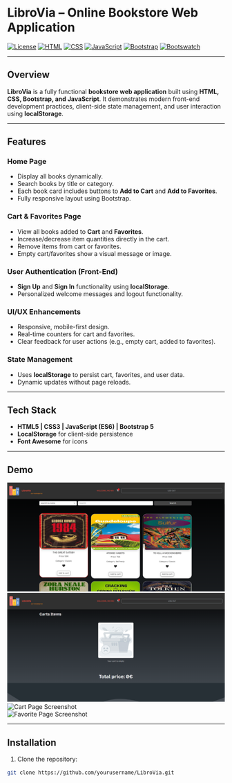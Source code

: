 # LibroVia – Online Bookstore Web Application

[![License](https://img.shields.io/badge/license-MIT-blue.svg)](LICENSE)
[![HTML](https://img.shields.io/badge/HTML5-E34F26?logo=html5&logoColor=white)](https://developer.mozilla.org/en-US/docs/Web/HTML)
[![CSS](https://img.shields.io/badge/CSS3-1572B6?logo=css3&logoColor=white)](https://developer.mozilla.org/en-US/docs/Web/CSS)
[![JavaScript](https://img.shields.io/badge/JavaScript-F7DF1E?logo=javascript&logoColor=black)](https://developer.mozilla.org/en-US/docs/Web/JavaScript)
[![Bootstrap](https://img.shields.io/badge/Bootstrap-563D7C?logo=bootstrap&logoColor=white)](https://getbootstrap.com)
[![Bootswatch](https://img.shields.io/badge/Bootswatch-563D7C)](https://bootswatch.com/)

---

## Overview

**LibroVia** is a fully functional **bookstore web application** built using **HTML, CSS, Bootstrap, and JavaScript**. It demonstrates modern front-end development practices, client-side state management, and user interaction using **localStorage**.

---

## Features

### Home Page
- Display all books dynamically.
- Search books by title or category.
- Each book card includes buttons to **Add to Cart** and **Add to Favorites**.
- Fully responsive layout using Bootstrap.

### Cart & Favorites Page
- View all books added to **Cart** and **Favorites**.
- Increase/decrease item quantities directly in the cart.
- Remove items from cart or favorites.
- Empty cart/favorites show a visual message or image.

### User Authentication (Front-End)
- **Sign Up** and **Sign In** functionality using **localStorage**.
- Personalized welcome messages and logout functionality.

### UI/UX Enhancements
- Responsive, mobile-first design.
- Real-time counters for cart and favorites.
- Clear feedback for user actions (e.g., empty cart, added to favorites).

### State Management
- Uses **localStorage** to persist cart, favorites, and user data.
- Dynamic updates without page reloads.

---

## Tech Stack
- **HTML5 | CSS3 | JavaScript (ES6) | Bootstrap 5**
- **LocalStorage** for client-side persistence
- **Font Awesome** for icons

---

## Demo

![Home Page](https://github.com/Wahab-Al/LibroVia/blob/3a4c70af71e2108f2fae43d6a018a9b11be22647/appScreenshots/Screenshot%202025-09-21%20235551.png)
![Empty Cart Page Screenshot](https://github.com/Wahab-Al/LibroVia/blob/34d8f81ae50071d44df6a755af5bf7e25b1ff1f1/appScreenshots/Screenshot%202025-09-21%20235608.png)  
![Cart Page Screenshot](./appScreenshots/Screenshot%2025-09-21%235708.png)  
![Favorite Page Screenshot](./appScreenshots/Screenshot%2025-09-21%235720.png)  


---

## Installation

1. Clone the repository:
```bash
git clone https://github.com/yourusername/LibroVia.git
